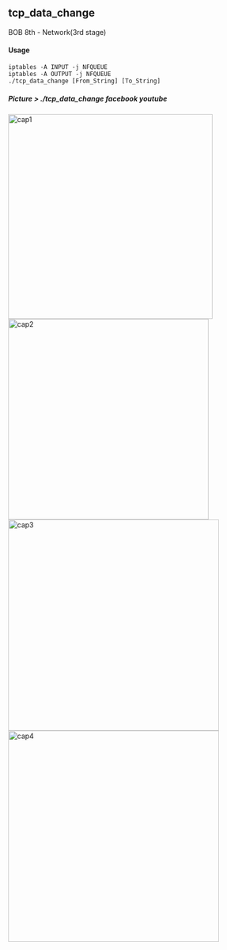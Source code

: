 ## tcp_data_change
BOB 8th - Network(3rd stage)



#### Usage

```shell
iptables -A INPUT -j NFQUEUE
iptables -A OUTPUT -j NFQUEUE
./tcp_data_change [From_String] [To_String]
```



##### Picture > ./tcp_data_change facebook youtube

<img width="413" alt="cap1" src="https://user-images.githubusercontent.com/50411472/72238722-f4f8fb00-3621-11ea-8024-56e185e16af9.PNG">

<img width="405" alt="cap2" src="https://user-images.githubusercontent.com/50411472/72238733-fcb89f80-3621-11ea-835e-c45b367d75f7.PNG">

<img width="426" alt="cap3" src="https://user-images.githubusercontent.com/50411472/72238741-02ae8080-3622-11ea-8989-34f856e3297c.PNG">

<img width="426" alt="cap4" src="https://user-images.githubusercontent.com/50411472/72238747-093cf800-3622-11ea-9602-1596f0d924eb.PNG">
